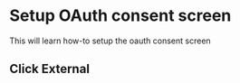 # Setup OAuth consent screen

This will learn how-to setup the oauth consent screen

## Click External

<walkthrough-spotlight-pointer cssSelector="#mat-radio-3" text="Click the external radio button">
</walkthrough-spotlight-pointer>

<walkthrough-spotlight-pointer cssSelector=".cfc-disable-wrapper" text="Click the external radio button">
</walkthrough-spotlight-pointer>
